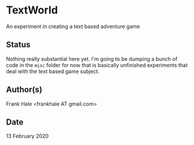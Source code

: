 # TextWorld

An experiment in creating a text based adventure game

## Status

Nothing really substantial here yet. I'm going to be dumping a bunch of code in
the `misc` folder for now that is basically unfinished experiments that deal
with the text based game subject.

## Author(s)

Frank Hale &lt;frankhale AT gmail.com&gt;

## Date

13 February 2020
